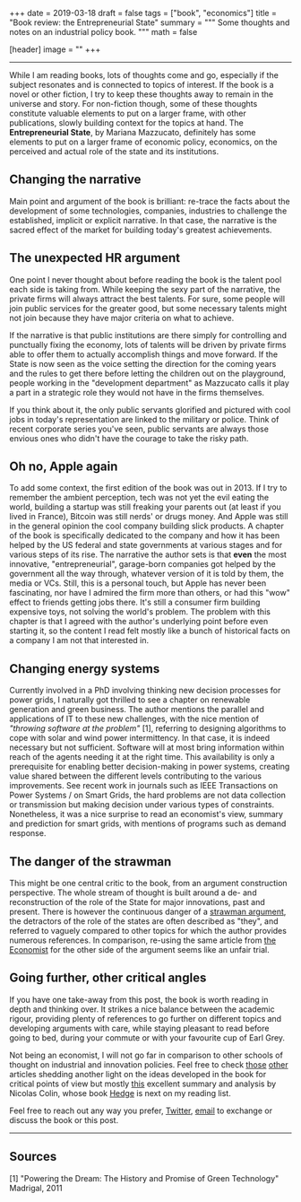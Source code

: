 +++
date = 2019-03-18
draft = false
tags = ["book", "economics"]
title = "Book review: the Entrepreneurial State"
summary = """
Some thoughts and notes on an industrial policy book.
"""
math = false

[header]
image = ""
+++

--------

While I am reading books, lots of thoughts come and go, especially if the subject
resonates and is connected to topics of interest. If the book is a
novel or other fiction, I try to keep these thoughts away to remain in the
universe and story. For non-fiction though, some of these thoughts constitute
valuable elements to put on a larger frame, with other publications, slowly building
context for the topics at hand. The **Entrepreneurial State**, by
Mariana Mazzucato, definitely has some elements to put on a larger frame
of economic policy, economics, on the perceived and actual role of the state
and its institutions.  

## Changing the narrative

Main point and argument of the book is brilliant: re-trace the facts
about the development of some technologies, companies, industries to challenge
the established, implicit or explicit narrative. In that case, the
narrative is the sacred effect of the market for building today's greatest
achievements.

## The unexpected HR argument

One point I never thought about before reading the book is the talent pool each
side is taking from. While keeping the sexy part of the narrative, the private
firms will always attract the best talents. For sure, some people will join
public services for the greater good, but some necessary talents might not
join because they have major criteria on what to achieve.  

If the narrative is that public institutions are there simply for controlling
and punctually fixing the economy, lots of talents will be driven by private
firms able to offer them to actually accomplish things and move forward.
If the State is now seen as the voice setting the direction for the coming
years and the rules to get there before letting the children out on the
playground, people working in the "development department" as Mazzucato calls
it play a part in a strategic role they would not have in the firms themselves.  

If you think about it, the only public servants glorified and pictured with
cool jobs in today's representation are linked to the military or police.
Think of recent corporate series you've seen, public servants are always those
envious ones who didn't have the courage to take the risky path.

## Oh no, Apple again

To add some context, the first edition of the book was out in 2013. If I
try to remember the ambient perception, tech was not yet the evil eating the
world, building a startup was still freaking your parents out
(at least if you lived in France), Bitcoin was still nerds' or drugs money.
And Apple was still in the general opinion the cool company building slick products.
A chapter of the book is specifically dedicated to the company and how it has
been helped by the US federal and state governments at various stages and for
various steps of its rise. The narrative the author sets is that **even** the
most innovative, "entrepreneurial", garage-born companies got helped by the
government all the way through, whatever version of it is told by them,
the media or VCs. Still, this is a personal touch, but Apple has never been
fascinating, nor have I admired the firm more than others, or had this "wow"
effect to friends getting jobs there. It's still a consumer firm building
expensive toys, not solving the world's problem. The problem with this chapter
is that I agreed with the author's underlying point before even starting it,
so the content I read felt mostly like a bunch of historical facts on a company
I am not that interested in.

## Changing energy systems

Currently involved in a PhD involving thinking new decision processes for power
grids, I naturally got thrilled to see a chapter on renewable generation
and green business. The author mentions the parallel and applications of
IT to these new challenges, with the nice mention of
*"throwing software at the problem"* [1], referring to designing algorithms
to cope with solar and wind power intermittency.
In that case, it is indeed necessary but not sufficient. Software will at
most bring information within reach of the agents needing it at the right time.
This availability is only a prerequisite for enabling better decision-making in power systems,
creating value shared between the different levels contributing to the
various improvements. See recent work in journals such as IEEE Transactions on
Power Systems / on Smart Grids, the hard problems are not data collection or
transmission but making decision under various types of constraints.
Nonetheless, it was a nice surprise to read an economist's view, summary
and prediction for smart grids, with mentions of programs such as demand response.

## The danger of the strawman

This might be one central critic to the book, from an argument construction
perspective. The whole stream of thought is built around a de- and reconstruction
of the role of the State for major innovations, past and present. There is
however the continuous danger of a [strawman argument](https://en.wikipedia.org/wiki/Straw_man),
the detractors of the role of the states are often described as "they", and
referred to vaguely compared to other topics for which the author provides
numerous references. In comparison, re-using the same article from
[the Economist](https://www.economist.com/leaders/2012/04/21/the-third-industrial-revolution)
for the other side of the argument seems like an unfair trial.

## Going further, other critical angles

If you have one take-away from this post, the book is worth reading in depth
and thinking over. It strikes a nice balance between the academic rigour,
providing plenty of references to go further on different topics and developing
arguments with care, while staying pleasant to read before going to bed, during
your commute or with your favourite cup of Earl Grey.

Not being an economist, I will not go far in comparison to other schools of
thought on industrial and innovation policies.
Feel free to check [those](https://www.forbes.com/sites/timworstall/2013/12/15/the-intellectual-hole-at-the-heart-of-mariana-mazzucatos-entrepreneurial-state/#6042744d728b)
[other](https://www.questia.com/library/journal/1G1-432806536/a-critique-of-mazzucato-s-entrepreneurial-state)
articles shedding another light on the ideas developed in the book for critical
points of view but mostly
[this](https://salon.thefamily.co/innovation-doesnt-run-on-calls-for-projects-4f878ca8e31)
excellent summary and analysis by Nicolas Colin, whose book
[Hedge](https://twitter.com/Nicolas_Colin/status/1014439870524215302) is next
on my reading list.


Feel free to reach out any way you prefer, [Twitter](https://twitter.com/matbesancon),
[email](/#contact) to exchange or discuss the book or this post.

--------

## Sources

[1] "Powering the Dream: The History and Promise of Green Technology" Madrigal, 2011
